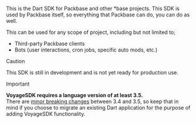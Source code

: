 This is the Dart SDK for Packbase and other *base projects. This SDK is used by Packbase itself, so
everything that Packbase can do, you can do as well.

This can be used for any scope of project, including but not limited to;

- Third-party Packbase clients
- Bots (user interactions, cron jobs, specific auto mods, etc.)

> [!CAUTION]
> This SDK is still in development and is not yet ready for production use.

> [!IMPORTANT]
> **VoyageSDK requires a language version of at least 3.5.**  
> There are [minor breaking changes](https://medium.com/dartlang/dart-3-5-6ca36259fa2f) between 3.4 and 3.5, so keep that in mind if 
> you choose to migrate an existing Dart application for the purpose of adding VoyageSDK functionality.